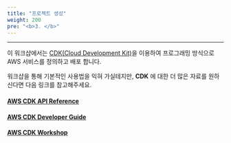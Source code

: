```yaml
---
title: "프로젝트 생성"
weight: 200
pre: "<b>3. </b>"
---
```


***
 
이 워크샵에서는 [CDK(Cloud Development Kit)](https://aws.amazon.com/ko/cdk)을 이용하여 프로그래밍 방식으로 AWS 서비스를 정의하고 배포 합니다.


워크샵을 통해 기본적인 사용법을 익혀 가실테지만, **CDK** 에 대한 더 많은 자료를 원하신다면 다음 링크를 참고해주세요.

#### [AWS CDK API Reference](https://docs.aws.amazon.com/cdk/api/latest/docs/aws-construct-library.html)

#### [AWS CDK Developer Guide](https://docs.aws.amazon.com/cdk/latest/guide/home.html)

#### [AWS CDK Workshop](https://cdkworkshop.com/)
